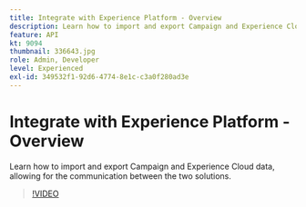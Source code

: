 ```yaml
---
title: Integrate with Experience Platform - Overview
description: Learn how to import and export Campaign and Experience Cloud data, allowing for the communication between the two solutions.
feature: API
kt: 9094
thumbnail: 336643.jpg
role: Admin, Developer
level: Experienced
exl-id: 349532f1-92d6-4774-8e1c-c3a0f280ad3e
---
```

# Integrate with Experience Platform - Overview

Learn how to import and export Campaign and Experience Cloud data, allowing for the communication between the two solutions.

>[!VIDEO](https://video.tv.adobe.com/v/336643?quality=12)
